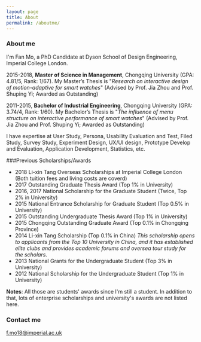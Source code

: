 ```yaml
---
layout: page
title: About
permalink: /aboutme/
---
```


### About me

I'm Fan Mo, a PhD Candidate at Dyson School of Design Engineering, Imperial College London.

2015-2018, **Master of Science in Management**, Chongqing University (GPA: 4.81/5, Rank: 1/67). My Master’s Thesis is "*Research on interactive design of motion-adaptive for smart watches*" (Advised by Prof. Jia Zhou and Prof. Shuping Yi; Awarded as Outstanding)

2011-2015, **Bachelor of Industrial Engineering**, Chongqing University (GPA: 3.74/4, Rank: 1/60). My Bachelor’s Thesis is "*The influence of menu structure on interactive performance of smart watches*" (Advised by Prof. Jia Zhou and Prof. Shuping Yi; Awarded as Outstanding)

I have expertise at User Study, Persona, Usability Evaluation and Test, Filed Study, Survey Study, Experiment Design, UX/UI design, Prototype Develop and Evaluation, Application Development, Statistics, etc.

###Previous Scholarships/Awards
* 2018 Li-xin Tang Overseas Scholarships at Imperial College London (Both tuition fees and living costs are coverd)
* 2017 Outstanding Graduate Thesis Award (Top 1% in University)
* 2016, 2017 National Scholarship for the Graduate Student (Twice, Top 2% in University)
* 2015 National Entrance Scholarship for Graduate Student (Top 0.5% in University)
* 2015 Outstanding Undergraduate Thesis Award (Top 1% in University)
* 2015 Chongqing Outstanding Graduate Award (Top 0.1% in Chongqing Province)
* 2014 Li-xin Tang Scholarship (Top 0.1% in China)
*This scholarship opens to applicants from the Top 10 University in China, and it has established elite clubs and provides academic forums and oversea tour study for the scholars.*
* 2013 National Grants for the Undergraduate Student (Top 3% in University)
* 2012 National Scholarship for the Undergraduate Student (Top 1% in University)

**Notes**: All those are students' awards since I'm still a student. In addition to that, lots of enterprise scholarships and university's awards are not listed here.



### Contact me

[f.mo18@imperial.ac.uk](mailto:f.mo18@imperial.ac.uk)